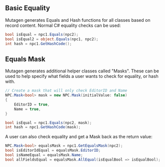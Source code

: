 ## Basic Equality
Mutagen generates Equals and Hash functions for all classes based on record content.  Normal C# equality checks can be used:
```cs
bool isEqual = npc1.Equals(npc2);
bool isEqual2 = object.Equals(npc1, npc2);
int hash = npc1.GetHashCode();
```

## Equals Mask
Mutagen generates additional helper classes called "Masks".  These can be used to help specify what fields a user wants to check for equality, or hash with.
```cs
// Create a mask that will only check EditorID and Name
NPC.Mask<bool> mask = new NPC.Mask(initialValue: false)
{
    EditorID = true,
    Name = true,
}

bool isEqual = npc1.Equals(npc2, mask);
int hash = npc1.GetHashCode(mask);
```

A user can also check equality and get a Mask back as the return value:
```cs
NPC.Mask<bool> equalsMask = npc1.GetEqualsMask(npc2);
bool isEditorIdEqual = equalsMask.EditorID;
bool isNameEqual = equalsMask.Name;
bool allFieldsEqual = equalsMask.AllEqual(isEqualBool => isEqualBool);
```
